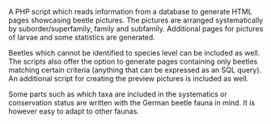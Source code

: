  A PHP script which reads information from a database to generate HTML pages showcasing beetle pictures. The pictures are arranged systematically by suborder/superfamily, family and subfamily. Additional pages for pictures of larvae and some statistics are generated.

Beetles which cannot be identified to species level can be included as well. The scripts also offer the option to generate pages containing only beetles matching certain criteria (anything that can be expressed as an SQL query). An additional script for creating the preview pictures is included as well.

Some parts such as which taxa are included in the systematics or conservation status are written with the German beetle fauna in mind. It is however easy to adapt to other faunas.
